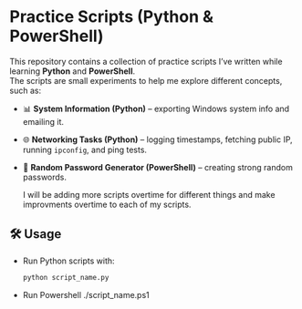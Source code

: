 # Practice Scripts (Python & PowerShell)

This repository contains a collection of practice scripts I’ve written while learning **Python** and **PowerShell**.  
The scripts are small experiments to help me explore different concepts, such as:

- 📊 **System Information (Python)** – exporting Windows system info and emailing it.  
- 🌐 **Networking Tasks (Python)** – logging timestamps, fetching public IP, running `ipconfig`, and ping tests.  
- 🔑 **Random Password Generator (PowerShell)** – creating strong random passwords.

  I will be adding more scripts overtime for different things and make improvments overtime to each of my scripts. 

## 🛠 Usage
- Run Python scripts with:
  ```bash
  python script_name.py

- Run Powershell
  ./script_name.ps1

